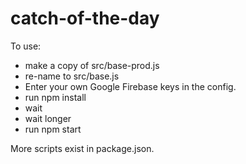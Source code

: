 # catch-of-the-day

To use:
- make a copy of src/base-prod.js 
- re-name to src/base.js 
- Enter your own Google Firebase keys in the config. 
- run npm install
- wait
- wait longer
- run npm start

More scripts exist in package.json.
